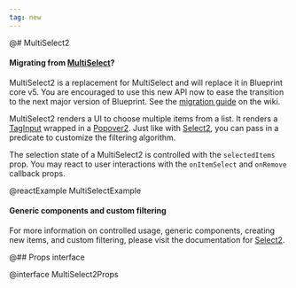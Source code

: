```yaml
---
tag: new
---
```


@# MultiSelect2

<div class="@ns-callout @ns-intent-primary @ns-icon-info-sign">
    <h4 class="@ns-heading">

Migrating from [MultiSelect](#select/multi-select)?

</h4>

MultiSelect2 is a replacement for MultiSelect and will replace it in Blueprint core v5.
You are encouraged to use this new API now to ease the transition to the next major version of Blueprint.
See the [migration guide](https://github.com/palantir/blueprint/wiki/Select2,-Suggest2,-MultiSelect2-migration)
on the wiki.

</div>

MultiSelect2 renders a UI to choose multiple items from a list. It renders a
[TagInput](#core/components/tag-input) wrapped in a [Popover2](#popover2-package/popover2).
Just like with [Select2](#select/select2), you can pass in a predicate to customize the filtering algorithm.

The selection state of a MultiSelect2 is controlled with the `selectedItems` prop.
You may react to user interactions with the `onItemSelect` and `onRemove` callback props.

@reactExample MultiSelectExample

<div class="@ns-callout @ns-intent-primary @ns-icon-info-sign">
    <h4 class="@ns-heading">Generic components and custom filtering</h4>

For more information on controlled usage, generic components, creating new items, and custom filtering,
please visit the documentation for [Select2](#select/select2).
</div>

@## Props interface

@interface MultiSelect2Props
